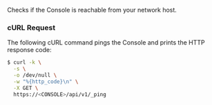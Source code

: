 Checks if the Console is reachable from your network host.

### cURL Request

The following cURL command pings the Console and prints the HTTP response code:

```bash
$ curl -k \
  -s \
  -o /dev/null \
  -w "%{http_code}\n" \
  -X GET \
  https://<CONSOLE>/api/v1/_ping
```